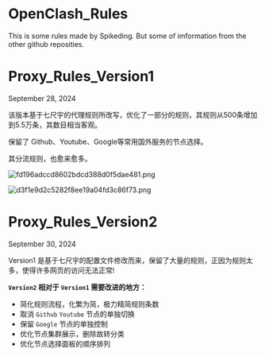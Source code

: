 # OpenClash_Rules
This is some rules made by Spikeding. But some of imformation from the other github reposities.

# Proxy_Rules_Version1
September 28, 2024 

该版本基于七尺宇的代理规则所改写，优化了一部分的规则，其规则从500条增加到5.5万条，其数目相当客观。

保留了 Github、Youtube、Google等常用国外服务的节点选择。

其分流规则，也愈来愈多。

![fd196adccd8602bdcd388d0f5dae481.png](https://prod-files-secure.s3.us-west-2.amazonaws.com/6486187f-57c6-4ea8-bcc0-e046024d40ba/3bb75edc-81a8-46a1-a47c-568f27b7b306/fd196adccd8602bdcd388d0f5dae481.png)

![d3f1e9d2c5282f8ee19a04fd3c86f73.png](https://prod-files-secure.s3.us-west-2.amazonaws.com/6486187f-57c6-4ea8-bcc0-e046024d40ba/82040f78-9118-4f6d-9d7b-182ccd38aa09/d3f1e9d2c5282f8ee19a04fd3c86f73.png)

# Proxy_Rules_Version2
September 30, 2024 

Version1 是基于七尺宇的配置文件修改而来，保留了大量的规则，正因为规则太多，使得许多网页的访问无法正常!

**`Version2` 相对于 `Version1` 需要改进的地方：**

- 简化规则流程，化繁为简，极力精简规则条数
- 取消 `Github` `Youtube` 节点的单独切换
- 保留 `Google` 节点的单独控制
- 优化节点集群展示，删除故转分类
- 优化节点选择面板的顺序排列
